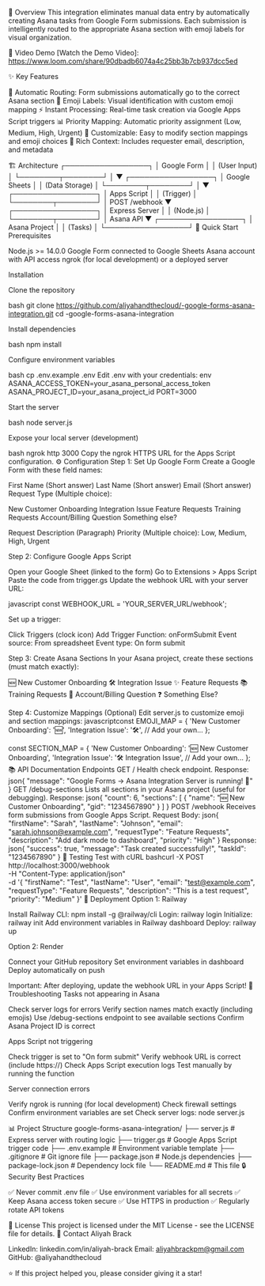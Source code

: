 📖 Overview
This integration eliminates manual data entry by automatically creating Asana tasks from Google Form submissions. Each submission is intelligently routed to the appropriate Asana section with emoji labels for visual organization.

🎥 Video Demo [Watch the Demo Video]: https://www.loom.com/share/90dbadb6074a4c25bb3b7cb937dcc5ed

✨ Key Features

🎯 Automatic Routing: Form submissions automatically go to the correct Asana section
🎨 Emoji Labels: Visual identification with custom emoji mapping
⚡ Instant Processing: Real-time task creation via Google Apps Script triggers
📊 Priority Mapping: Automatic priority assignment (Low, Medium, High, Urgent)
🔧 Customizable: Easy to modify section mappings and emoji choices
📝 Rich Context: Includes requester email, description, and metadata

🏗️ Architecture
┌─────────────────┐
│  Google Form    │
│  (User Input)   │
└────────┬────────┘
         │
         ▼
┌─────────────────┐
│ Google Sheets   │
│ (Data Storage)  │
└────────┬────────┘
         │
         ▼
┌─────────────────┐
│  Apps Script    │
│  (Trigger)      │
└────────┬────────┘
         │ POST /webhook
         ▼
┌─────────────────┐
│ Express Server  │
│ (Node.js)       │
└────────┬────────┘
         │ Asana API
         ▼
┌─────────────────┐
│  Asana Project  │
│  (Tasks)        │
└─────────────────┘
🚀 Quick Start
Prerequisites

Node.js >= 14.0.0
Google Form connected to Google Sheets
Asana account with API access
ngrok (for local development) or a deployed server

Installation

Clone the repository

bash   git clone https://github.com/aliyahandthecloud/-google-forms-asana-integration.git
   cd -google-forms-asana-integration

Install dependencies

bash   npm install

Configure environment variables

bash   cp .env.example .env
Edit .env with your credentials:
env   ASANA_ACCESS_TOKEN=your_asana_personal_access_token
   ASANA_PROJECT_ID=your_asana_project_id
   PORT=3000

Start the server

bash   node server.js

Expose your local server (development)

bash   ngrok http 3000
Copy the ngrok HTTPS URL for the Apps Script configuration.
⚙️ Configuration
Step 1: Set Up Google Form
Create a Google Form with these field names:

First Name (Short answer)
Last Name (Short answer)
Email (Short answer)
Request Type (Multiple choice):

New Customer Onboarding
Integration Issue
Feature Requests
Training Requests
Account/Billing Question
Something else?


Request Description (Paragraph)
Priority (Multiple choice): Low, Medium, High, Urgent

Step 2: Configure Google Apps Script

Open your Google Sheet (linked to the form)
Go to Extensions > Apps Script
Paste the code from trigger.gs
Update the webhook URL with your server URL:

javascript   const WEBHOOK_URL = 'YOUR_SERVER_URL/webhook';

Set up a trigger:

Click Triggers (clock icon)
Add Trigger
Function: onFormSubmit
Event source: From spreadsheet
Event type: On form submit



Step 3: Create Asana Sections
In your Asana project, create these sections (must match exactly):

🆕 New Customer Onboarding
🛠️ Integration Issue
✨ Feature Requests
📚 Training Requests
🧾 Account/Billing Question
❓ Something Else?

Step 4: Customize Mappings (Optional)
Edit server.js to customize emoji and section mappings:
javascriptconst EMOJI_MAP = {
  'New Customer Onboarding': '🆕',
  'Integration Issue': '🛠️',
  // Add your own...
};

const SECTION_MAP = {
  'New Customer Onboarding': '🆕 New Customer Onboarding',
  'Integration Issue': '🛠️ Integration Issue',
  // Add your own...
};
📚 API Documentation
Endpoints
GET /
Health check endpoint.
Response:
json{
  "message": "Google Forms → Asana Integration Server is running! 🚀"
}
GET /debug-sections
Lists all sections in your Asana project (useful for debugging).
Response:
json{
  "count": 6,
  "sections": [
    {
      "name": "🆕 New Customer Onboarding",
      "gid": "1234567890"
    }
  ]
}
POST /webhook
Receives form submissions from Google Apps Script.
Request Body:
json{
  "firstName": "Sarah",
  "lastName": "Johnson",
  "email": "sarah.johnson@example.com",
  "requestType": "Feature Requests",
  "description": "Add dark mode to dashboard",
  "priority": "High"
}
Response:
json{
  "success": true,
  "message": "Task created successfully!",
  "taskId": "1234567890"
}
🧪 Testing
Test with cURL
bashcurl -X POST http://localhost:3000/webhook \
  -H "Content-Type: application/json" \
  -d '{
    "firstName": "Test",
    "lastName": "User",
    "email": "test@example.com",
    "requestType": "Feature Requests",
    "description": "This is a test request",
    "priority": "Medium"
  }'
🚢 Deployment
Option 1: Railway

Install Railway CLI: npm install -g @railway/cli
Login: railway login
Initialize: railway init
Add environment variables in Railway dashboard
Deploy: railway up

Option 2: Render

Connect your GitHub repository
Set environment variables in dashboard
Deploy automatically on push

Important: After deploying, update the webhook URL in your Apps Script!
🐛 Troubleshooting
Tasks not appearing in Asana

Check server logs for errors
Verify section names match exactly (including emojis)
Use /debug-sections endpoint to see available sections
Confirm Asana Project ID is correct

Apps Script not triggering

Check trigger is set to "On form submit"
Verify webhook URL is correct (include https://)
Check Apps Script execution logs
Test manually by running the function

Server connection errors

Verify ngrok is running (for local development)
Check firewall settings
Confirm environment variables are set
Check server logs: node server.js

📊 Project Structure
google-forms-asana-integration/
├── server.js              # Express server with routing logic
├── trigger.gs             # Google Apps Script trigger code
├── .env.example           # Environment variable template
├── .gitignore            # Git ignore file
├── package.json          # Node.js dependencies
├── package-lock.json     # Dependency lock file
└── README.md             # This file
🔒 Security Best Practices

✅ Never commit .env file
✅ Use environment variables for all secrets
✅ Keep Asana access token secure
✅ Use HTTPS in production
✅ Regularly rotate API tokens

📝 License
This project is licensed under the MIT License - see the LICENSE file for details.
👤 Contact
Aliyah Brack

LinkedIn: linkedin.com/in/aliyah-brack
Email: aliyahbrackpm@gmail.com
GitHub: @aliyahandthecloud


⭐ If this project helped you, please consider giving it a star!
